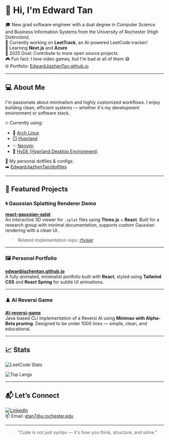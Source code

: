 # 👋 Hi, I'm Edward Tan

🎓 New grad software engineer with a dual degree in Computer Science and Business Information Systems from the University of Rochester (High Distinction).  
🔭 Currently working on **LeetTrack**, an AI-powered LeetCode tracker!  
🌱 Learning **Next.js** and **Azure**  
📌 2025 Goal: Contribute to more open source projects  
🎮 Fun fact: I love video games, but I'm bad at all of them 😅  
🌐 Portfolio: [EdwardJiazhenTan.github.io](https://EdwardJiazhenTan.github.io)

---

## 💻 About Me

I'm passionate about minimalism and highly customized workflows. I enjoy building clean, efficient systems — whether it's my development environment or software stack.

🔥 Currently using:

- 🐧 [Arch Linux](https://archlinux.org/)
- 🪟 [Hyprland](https://hyprland.org/)
- ✨ [Neovim](https://neovim.io/)
- 🎨 [HyDE (Hyprland Desktop Environment)](https://github.com/HyDE-Project/HyDE)

🔧 My personal dotfiles & configs:  
➡️ [EdwardJiazhenTan/dotfiles](https://github.com/EdwardJiazhenTan/dotfiles)

---

## 📌 Featured Projects

### 🌀 Gaussian Splatting Renderer Demo

**[react-gaussian-splat](https://github.com/EdwardJiazhenTan/react-gaussian-splat)**  
An interactive 3D viewer for `.splat` files using **Three.js** + **React**. Built for a research group with minimal documentation, supports custom Gaussian rendering with a clean UI.

> Related implementation repo: [rfviser](https://github.com/PKU-VCL-Geometry/rfviser)

---

### 🖼️ Personal Portfolio

**[edwardjiazhentan.github.io](https://EdwardJiazhenTan.github.io)**  
A fully animated, minimalist portfolio built with **React**, styled using **Tailwind CSS** and **React Spring** for subtle UI animations.

---

### ♟️ AI Reversi Game

**[AI-reversi-game](https://github.com/EdwardJiazhenTan/AI-reversi-game)**  
Java-based CLI implementation of a Reversi AI using **Minimax with Alpha-Beta pruning**. Designed to be under 1000 lines — simple, clean, and educational.

---

## 📈 Stats

![LeetCode Stats](https://leetcard.jacoblin.cool/Edward51322?theme=catppuccinMocha&font=Noto%20Sans%20Zanabazar%20Square&ext=heatmap)

![Top Langs](https://github-readme-stats.vercel.app/api/top-langs/?username=EdwardJiazhenTan&layout=compact&hide=Jupyter%20Notebook)

---

## 📬 Let’s Connect

[![LinkedIn](https://img.shields.io/badge/-LinkedIn-0077B5?style=flat&logo=linkedin)](https://linkedin.com/in/edward-j-tan)  
📫 Email: etan7@u.rochester.edu

---

> "Code is not just syntax — it's how you think, structure, and solve."
